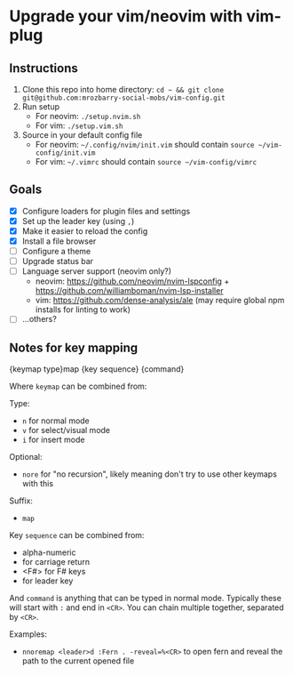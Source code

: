 # Upgrade your vim/neovim with vim-plug

## Instructions

 1. Clone this repo into home directory: `cd ~ && git clone git@github.com:mrozbarry-social-mobs/vim-config.git`
 2. Run setup
    - For neovim: `./setup.nvim.sh`
    - For vim: `./setup.vim.sh`
 3. Source in your default config file
    - For neovim: `~/.config/nvim/init.vim` should contain `source ~/vim-config/init.vim`
    - For vim: `~/.vimrc` should contain `source ~/vim-config/vimrc`

## Goals

 - [x] Configure loaders for plugin files and settings
 - [x] Set up the leader key (using `,`)
 - [x] Make it easier to reload the config
 - [x] Install a file browser
 - [ ] Configure a theme
 - [ ] Upgrade status bar
 - [ ] Language server support (neovim only?)
   - neovim: https://github.com/neovim/nvim-lspconfig + https://github.com/williamboman/nvim-lsp-installer
   - vim: https://github.com/dense-analysis/ale (may require global npm installs for linting to work)
 - [ ] ...others?

## Notes for key mapping


{keymap type}map {key sequence} {command}

Where `keymap` can be combined from:

Type:
 - `n` for normal mode
 - `v` for select/visual mode
 - `i` for insert mode

Optional:
 - `nore` for "no recursion", likely meaning don't try to use other keymaps with this

Suffix:
 - `map`

Key `sequence` can be combined from:
 - alpha-numeric
 - <CR> for carriage return
 - <F#> for F# keys
 - <leader> for leader key

And `command` is anything that can be typed in normal mode. Typically these will start with `:` and end in `<CR>`. You can chain multiple together, separated by `<CR>`.

Examples:

 - `nnoremap <leader>d :Fern . -reveal=%<CR>` to open fern and reveal the path to the current opened file
